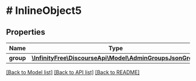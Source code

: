 # # InlineObject5

## Properties

Name | Type | Description | Notes
------------ | ------------- | ------------- | -------------
**group** | [**\InfinityFree\DiscourseApi\Model\AdminGroupsJsonGroup**](AdminGroupsJsonGroup.md) |  |

[[Back to Model list]](../../README.md#models) [[Back to API list]](../../README.md#endpoints) [[Back to README]](../../README.md)
